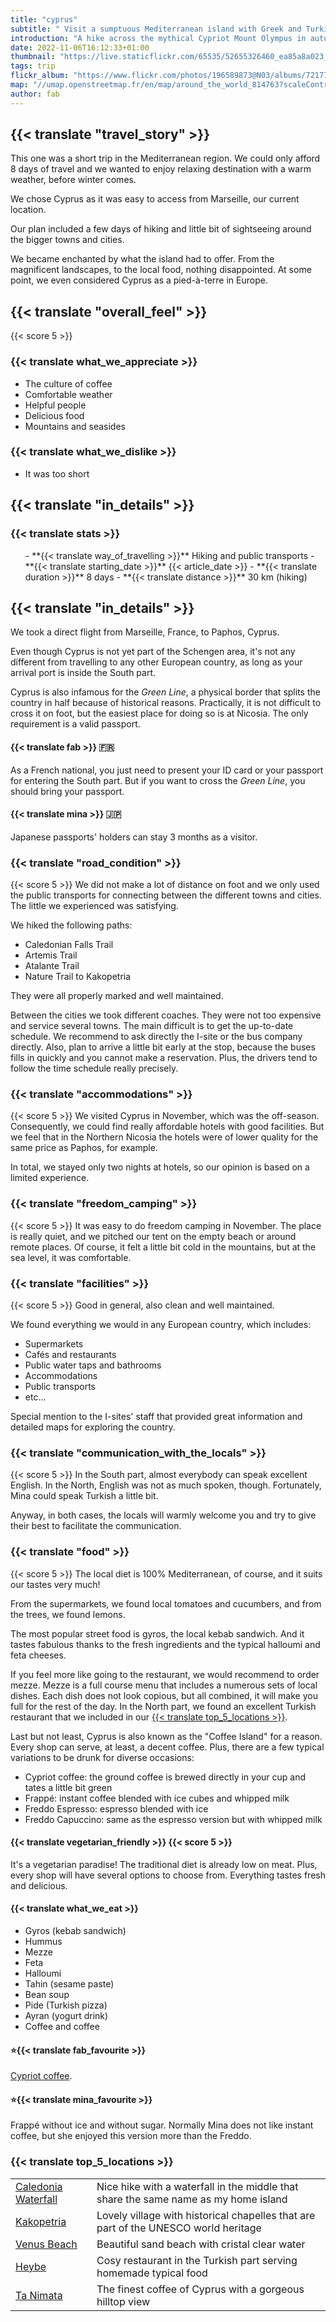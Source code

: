 ```yaml
---
title: "cyprus"
subtitle: " Visit a sumptuous Mediterranean island with Greek and Turkish influences."
introduction: "A hike across the mythical Cypriot Mount Olympus in autumn."
date: 2022-11-06T16:12:33+01:00
thumbnail: "https://live.staticflickr.com/65535/52655326460_ea85a8a023_c.jpg"
tags: trip
flickr_album: "https://www.flickr.com/photos/196589873@N03/albums/72177720305588577"
map: "//umap.openstreetmap.fr/en/map/around_the_world_814763?scaleControl=false&miniMap=false&scrollWheelZoom=false&zoomControl=true&allowEdit=false&moreControl=true&searchControl=null&tilelayersControl=null&embedControl=null&datalayersControl=true&onLoadPanel=undefined&captionBar=false&datalayers=2568117#8/35.0615/33.2007"
author: fab
---
```

## {{< translate "travel_story" >}}
This one was a short trip in the Mediterranean region. We could only afford 8 days of travel and we wanted to enjoy relaxing destination with a warm weather, before winter comes.

We chose Cyprus as it was easy to access from Marseille, our current location.

Our plan included a few days of hiking and little bit of sightseeing around the bigger towns and cities.

We became enchanted by what the island had to offer. From the magnificent landscapes, to the local food, nothing disappointed.
At some point, we even considered Cyprus as a pied-à-terre in Europe.



## {{< translate "overall_feel" >}} 
{{< score 5 >}}
### {{< translate what_we_appreciate >}}

- The culture of coffee
- Comfortable weather
- Helpful people
- Delicious food
- Mountains and seasides
  
### {{< translate what_we_dislike >}}

- It was too short



## {{< translate "in_details" >}}

### {{< translate stats >}}
<ul>
- **{{< translate way_of_travelling >}}** Hiking and public transports
- **{{< translate starting_date >}}** {{< article_date >}} 
- **{{< translate duration >}}** 8 days
- **{{< translate distance >}}** 30 km (hiking)
</ul>

## {{< translate "in_details" >}}
We took a direct flight from Marseille, France, to Paphos, Cyprus.

Even though Cyprus is not yet part of the Schengen area, it's not any different from travelling to any other European country, as long as your arrival port is inside the South part.

Cyprus is also infamous for the *Green Line*, a physical border that splits the country in half because of historical reasons.
Practically, it is not difficult to cross it on foot, but the easiest place for doing so is at Nicosia. The only requirement is a valid passport. 

#### {{< translate fab >}} 🇫🇷
As a French national, you just need to present your ID card or your passport for entering the South part. But if you want to cross the *Green Line*, you should bring your passport.

#### {{< translate mina >}} 🇯🇵
Japanese passports' holders can stay 3 months as a visitor.



### {{< translate "road_condition" >}}
{{< score 5 >}}
We did not make a lot of distance on foot and we only used the public transports for connecting between the different towns and cities.
The little we experienced was satisfying.

We hiked the following paths:
- Caledonian Falls Trail
- Artemis Trail
- Atalante Trail
- Nature Trail to Kakopetria 

They were all properly marked and well maintained.

Between the cities we took different coaches. They were not too expensive and service several towns. The main difficult is to get the up-to-date schedule. We recommend to ask directly the I-site or the bus company directly. Also, plan to arrive a little bit early at the stop, because the buses fills in quickly and you cannot make a reservation. Plus, the drivers tend to follow the time schedule really precisely.



### {{< translate "accommodations" >}}
{{< score 5 >}}
We visited Cyprus in November, which was the off-season. Consequently, we could find really affordable hotels with good facilities. But we feel that in the Northern Nicosia the hotels were of lower quality for the same price as Paphos, for example.

In total, we stayed only two nights at hotels, so our opinion is based on a limited experience.


### {{< translate "freedom_camping" >}}
{{< score 5 >}}
It was easy to do freedom camping in November. The place is really quiet, and we pitched our tent on the empty beach or around remote places.
Of course, it felt a little bit cold in the mountains, but at the sea level, it was comfortable.


### {{< translate "facilities" >}}
{{< score 5 >}}
Good in general, also clean and well maintained.

We found everything we would in any European country, which includes:
- Supermarkets
- Cafés and restaurants
- Public water taps and bathrooms
- Accommodations
- Public transports
- etc...

Special mention to the I-sites' staff that provided great information and detailed maps for exploring the country.



### {{< translate "communication_with_the_locals" >}}
{{< score 5 >}}
In the South part, almost everybody can speak excellent English. In the North, English was not as much spoken, though. Fortunately, Mina could speak Turkish a little bit.

Anyway, in both cases, the locals will warmly welcome you and try to give their best to facilitate the communication.


### {{< translate "food" >}}
{{< score 5 >}}
The local diet is 100% Mediterranean, of course, and it suits our tastes very much!

From the supermarkets, we found local tomatoes and cucumbers, and from the trees, we found lemons.

The most popular street food is gyros, the local kebab sandwich. And it tastes fabulous thanks to the fresh ingredients and the typical halloumi and feta cheeses.

If you feel more like going to the restaurant, we would recommend to order mezze. Mezze is a full course menu that includes a numerous sets of local dishes. Each dish does not look copious, but all combined, it will make you full for the rest of the day.
In the North part, we found an excellent Turkish restaurant that we included in our [{{< translate top_5_locations >}}](#hahahugoshortcode-s3-hbhb).

Last but not least, Cyprus is also known as the "Coffee Island" for a reason. Every shop can serve, at least, a decent coffee. Plus, there are a few typical variations to be drunk for diverse occasions:
- Cypriot coffee: the ground coffee is brewed directly in your cup and tates a little bit green
- Frappé: instant coffee blended with ice cubes and whipped milk
- Freddo Espresso: espresso blended with ice
- Freddo Capuccino: same as the espresso version but with whipped milk

#### {{< translate vegetarian_friendly >}} {{< score 5 >}}
It's a vegetarian paradise! The traditional diet is already low on meat. Plus, every shop will have several options to choose from. Everything tastes fresh and delicious.
#### {{< translate what_we_eat >}} 

- Gyros (kebab sandwich)
- Hummus
- Mezze
- Feta
- Halloumi
- Tahin (sesame paste)
- Bean soup
- Pide (Turkish pizza)
- Ayran (yogurt drink)
- Coffee and coffee



#### ⭐{{< translate fab_favourite >}}

[Cypriot coffee](https://www.gcharalambous.com/).

#### ⭐{{< translate mina_favourite >}}

Frappé without ice and without sugar. Normally Mina does not like instant coffee, but she enjoyed this version more than the Freddo.




### {{< translate top_5_locations >}}
|             |             |
|-------------|-------------|
|   [Caledonia Waterfall](https://goo.gl/maps/oM9sn2QS2iE986Cr5)    |   Nice hike with a waterfall in the middle that share the same name as my home island    |
|   [ Kakopetria ](https://goo.gl/maps/4fnenYkRz6U3ica16)    |   Lovely village with historical chapelles that are part of the UNESCO world heritage    |
|   [Venus Beach](https://goo.gl/maps/Yjf5kmvHsNWcJnVF6)    |   Beautiful sand beach with cristal clear water   |
|   [Heybe](https://goo.gl/maps/iKQDHXXu1BBug7vT7)    |   Cosy restaurant in the Turkish part serving homemade typical food   |
|   [Ta Nimata](https://goo.gl/maps/KvtS6caDc9wvp4jV9)    |   The finest coffee of Cyprus with a gorgeous hilltop view    |

